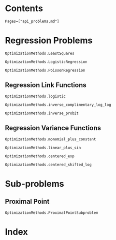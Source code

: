 # Contents

```@contents
Pages=["api_problems.md"]
```

# Regression Problems

```@docs
OptimizationMethods.LeastSquares

OptimizationMethods.LogisticRegression

OptimizationMethods.PoissonRegression
```

## Regression Link Functions
```@docs
OptimizationMethods.logistic

OptimizationMethods.inverse_complimentary_log_log

OptimizationMethods.inverse_probit
```

## Regression Variance Functions
```@docs
OptimizationMethods.monomial_plus_constant

OptimizationMethods.linear_plus_sin

OptimizationMethods.centered_exp

OptimizationMethods.centered_shifted_log
```

# Sub-problems

## Proximal Point

```@docs
OptimizationMethods.ProximalPointSubproblem
```

# Index

```@index
```